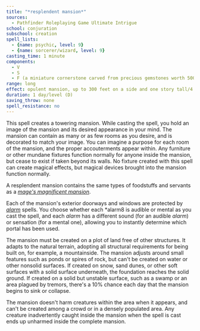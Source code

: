 ```yaml
---
title: "*resplendent mansion*"
sources:
  - Pathfinder Roleplaying Game Ultimate Intrigue
school: conjuration
subschool: creation
spell_lists:
  - {name: psychic, level: 9}
  - {name: sorcerer/wizard, level: 9}
casting_time: 1 minute
components:
  - V
  - S
  - F (a miniature cornerstone carved from precious gemstones worth 500 gp)
range: long
effect: opulent mansion, up to 300 feet on a side and one story tall/4 levels
duration: 1 day/level (D)
saving_throw: none
spell_resistance: no
---
```


This spell creates a towering mansion. While casting the spell, you hold an image of the mansion and its desired appearance in your mind. The mansion can contain as many or as few rooms as you desire, and is decorated to match your image. You can imagine a purpose for each room of the mansion, and the proper accouterments appear within. Any furniture or other mundane fixtures function normally for anyone inside the mansion, but cease to exist if taken beyond its walls. No fixture created with this spell can create magical effects, but magical devices brought into the mansion function normally.

A resplendent mansion contains the same types of foodstuffs and servants as a [*mage's magnificent mansion*](/spells/mages-magnificent-mansion/).

Each of the mansion's exterior doorways and windows are protected by [*alarm*](/spells/alarm/) spells. You choose whether each *alarm8 is audible or mental as you cast the spell, and each *alarm* has a different sound (for an audible *alarm*) or sensation (for a mental one), allowing you to instantly determine which portal has been used.

The mansion must be created on a plot of land free of other structures. It adapts to the natural terrain, adopting all structural requirements for being built on, for example, a mountainside. The mansion adjusts around small features such as ponds or spires of rock, but can't be created on water or other nonsolid surfaces. If created on snow, sand dunes, or other soft surfaces with a solid surface underneath, the foundation reaches the solid ground. If created on a solid but unstable surface, such as a swamp or an area plagued by tremors, there's a 10% chance each day that the mansion begins to sink or collapse.

The mansion doesn't harm creatures within the area when it appears, and can't be created among a crowd or in a densely populated area. Any creature inadvertently caught inside the mansion when the spell is cast ends up unharmed inside the complete mansion.

